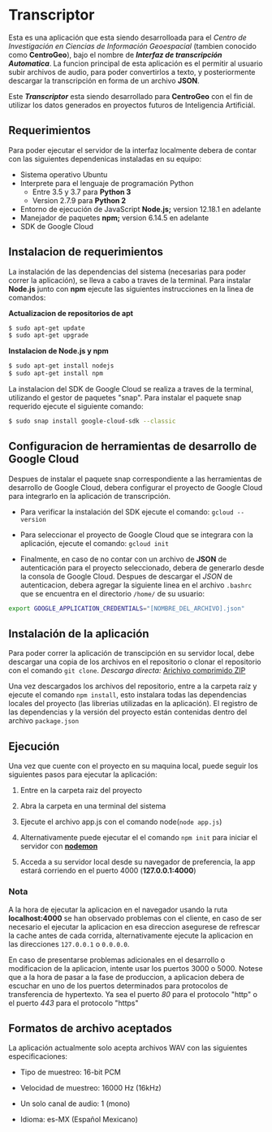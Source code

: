 # Transcriptor

Esta es una aplicación que esta siendo desarrolloada para el _Centro de Investigación en
Ciencias de Información Geoespacial_ (tambien conocido como **CentroGeo**), bajo el nombre de
**_Interfaz de transcripción Automatica_**.
La funcion principal de esta aplicación es el permitir al usuario subir archivos de audio, para poder
convertirlos a texto, y posteriormente descargar la transcripción en forma de un archivo **JSON**.

Este **_Transcriptor_** esta siendo desarrollado para **CentroGeo** con el fin de utilizar
los datos generados en proyectos futuros de Inteligencia Artificiál.

## Requerimientos

Para poder ejecutar el servidor de la interfaz localmente debera de contar con las siguientes
dependenicas instaladas en su equipo:

- Sistema operativo Ubuntu
- Interprete para el lenguaje de programación Python
  - Entre 3.5 y 3.7 para **Python 3**
  - Version 2.7.9 para **Python 2**
- Entorno de ejecución de JavaScript **Node.js;** version 12.18.1 en adelante
- Manejador de paquetes **npm;** version 6.14.5 en adelante
- SDK de Google Cloud

## Instalacion de requerimientos

La instalación de las dependencias del sistema (necesarias para poder correr la aplicación), se
lleva a cabo a traves de la terminal. Para instalar **Node.js** junto con **npm** ejecute
las siguientes instrucciones en la linea de comandos:

**Actualizacion de repositorios de apt**

```bash
$ sudo apt-get update
$ sudo apt-get upgrade
```

**Instalacion de Node.js y npm**

```bash
$ sudo apt-get install nodejs
$ sudo apt-get install npm
```

La instalacion del SDK de Google Cloud se realiza a traves de la terminal, utilizando el
gestor de paquetes "snap". Para instalar el paquete snap requerido ejecute el siguiente comando:

```bash
$ sudo snap install google-cloud-sdk --classic
```

## Configuracion de herramientas de desarrollo de Google Cloud

Despues de instalar el paquete snap correspondiente a las herramientas de desarrollo de
Google Cloud, debera configurar el proyecto de Google Cloud para integrarlo en la aplicación de transcripción.

- Para verificar la instalación del SDK ejecute el comando: `gcloud --version`

- Para seleccionar el proyecto de Google Cloud que se integrara con la aplicación, ejecute
  el comando: `gcloud init`

- Finalmente, en caso de no contar con un archivo de **JSON** de autenticación para el proyecto seleccionado,
  debera de generarlo desde la consola de Google Cloud.
  Despues de descargar el _JSON_ de autenticacion, debera agregar la siguiente linea en el archivo `.bashrc`
  que se encuentra en el directorio `/home/` de su usuario:

```bash
export GOOGLE_APPLICATION_CREDENTIALS="[NOMBRE_DEL_ARCHIVO].json"
```

## Instalación de la aplicación

Para poder correr la aplicación de transcipción en su servidor local, debe descargar una copia
de los archivos en el repositorio o clonar el repositorio con el comando `git clone`.
_Descarga directa:_ [Arichivo comprimido ZIP](https://github.com/Alexander0144/InterfazTranscriptor/archive/master.zip)

Una vez descargados los archivos del repositorio, entre a la carpeta raíz y ejecute el comando `npm install`,
esto instalara todas las dependencias locales del proyecto (las librerias utilizadas en la aplicación).
El registro de las dependencias y la versión del proyecto están contenidas dentro del archivo `package.json`

## Ejecución

Una vez que cuente con el proyecto en su maquina local, puede seguir los siguientes pasos para ejecutar la aplicación:

1. Entre en la carpeta raiz del proyecto

2. Abra la carpeta en una terminal del sistema

3. Ejecute el archivo app.js con el comando node(`node app.js`)

4. Alternativamente puede ejecutar el el comando `npm init` para iniciar el servidor con **[nodemon](https://nodemon.io/)**

5. Acceda a su servidor local desde su navegador de preferencia, la app estará corriendo en el puerto 4000 (**127.0.0.1:4000**)

### Nota

A la hora de ejecutar la aplicacion en el navegador
usando la ruta **localhost:4000** se han observado problemas con el cliente, en caso de ser necesario el ejecutar la aplicacion en esa direccion asegurese de refrescar la cache antes de cada corrida, alternativamente ejecute la aplicacion en las direcciones `127.0.0.1` o `0.0.0.0`.

En caso de presentarse problemas adicionales en el desarrollo o modificacion de la aplicacion, intente usar los puertos 3000 o 5000.
Notese que a la hora de pasar a la fase de produccion, a aplicacion debera de
escuchar en uno de los puertos determinados para protocolos de transferencia de hypertexto. Ya sea el puerto _80_ para el protocolo "http" o el puerto _443_ para el protocolo "https"

## Formatos de archivo aceptados

La aplicación actualmente solo acepta archivos WAV con las siguientes especificaciones:

- Tipo de muestreo: 16-bit PCM

- Velocidad de muestreo: 16000 Hz (16kHz)

- Un solo canal de audio: 1 (mono)

- Idioma: es-MX (Español Mexicano)

